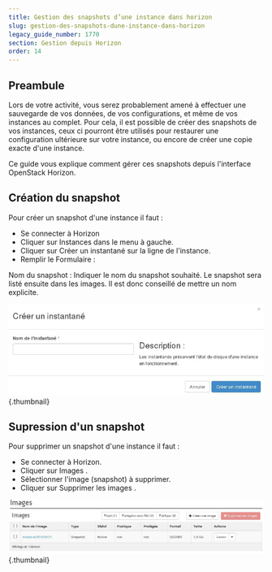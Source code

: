 ```yaml
---
title: Gestion des snapshots d’une instance dans horizon
slug: gestion-des-snapshots-dune-instance-dans-horizon
legacy_guide_number: 1770
section: Gestion depuis Horizon
order: 14
---
```



## Preambule
Lors de votre activité, vous serez probablement amené à effectuer une sauvegarde de vos données, de vos configurations, et même de vos instances au complet. Pour cela, il est possible de créer des snapshots de vos instances, ceux ci pourront être utilisés pour restaurer une configuration ultérieure sur votre instance, ou encore de créer une copie exacte d'une instance.

Ce guide vous explique  comment gérer ces snapshots depuis l'interface OpenStack Horizon.


## Création du snapshot
Pour créer un snapshot d'une instance il faut :

- Se connecter à Horizon
- Cliquer sur Instances dans le menu à gauche.
- Cliquer sur Créer un instantané sur la ligne de l'instance.
- Remplir le Formulaire :

Nom du snapshot : Indiquer le nom du snapshot souhaité. Le snapshot sera listé ensuite dans les images. Il est donc conseillé de mettre un nom explicite.


![public-cloud](images/2617.png){.thumbnail}


## Supression d'un snapshot
Pour supprimer un snapshot d'une instance il faut :

- Se connecter à Horizon.
- Cliquer sur Images .
- Sélectionner l'image (snapshot) à supprimer.
- Cliquer sur Supprimer les images .


![public-cloud](images/2618.png){.thumbnail}
